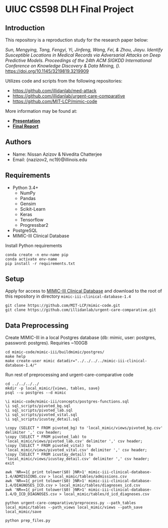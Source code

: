 # UIUC CS598 DLH Final Project

## Introduction

This repository is a reproduction study for the research paper below:

_Sun, Mengying, Tang, Fengyi, Yi, Jinfeng, Wang, Fei, & Zhou, Jiayu. Identify Susceptible Locations in Medical Records via Adversarial Attacks on Deep Predictive Models. Proceedings of the 24th ACM SIGKDD International Conference on Knowledge Discovery & Data Mining, ()._ https://doi.org/10.1145/3219819.3219909

Utilizes code and scripts from the following repositories:
* https://github.com/illidanlab/med-attack
* https://github.com/illidanlab/urgent-care-comparative
* https://github.com/MIT-LCP/mimic-code

More information may be found at:
* [**Presentation**]()
* [**Final Report**]()

## Authors

* Name: Nissan Azizov & Nivedita Chatterjee
* Email: {nazizov2, nc19}@illinois.edu

## Requirements
* Python 3.4+
    * NumPy
    * Pandas
    * Gensim
    * Scikit-Learn
    * Keras
    * Tensorflow
    * Progressbar2
* PostgreSQL
* MIMIC-III Clinical Database

Install Python requirements
```
conda create -n env-name pip
conda activate env-name
pip install -r requirements.txt
```

## Setup

Apply for access to [MIMIC-III Clinical Database](https://physionet.org/content/mimiciii/1.4/) and download to the root of this repository in directory ```mimic-iii-clinical-database-1.4```
```
git clone https://github.com/MIT-LCP/mimic-code.git
git clone https://github.com/illidanlab/urgent-care-comparative.git
```

## Data Preprocessing

Create MIMIC-III in a local Postgres database (db: mimic, user: postgres, password: postgres). Requiries ~100GB
```
cd mimic-code/mimic-iii/buildmimic/postgres/
make help
make create-user mimic datadir="../../../../mimic-iii-clinical-database-1.4/"
```

Run rest of preprocessing and urgent-care-comparative code
```
cd ../../../../
mkdir -p local_mimic/{views, tables, save}
psql --u postgres --d mimic

\i mimic-code/mimic-iii/concepts/postgres-functions.sql
\i sql_scripts/pivoted_bg.sql
\i sql_scripts/pivoted_lab.sql
\i sql_scripts/pivoted_vital.sql
\i sql_scripts/icustay_detail.sql

\copy (SELECT * FROM pivoted_bg) to 'local_mimic/views/pivoted_bg.csv' delimiter ',' csv header;
\copy (SELECT * FROM pivoted_lab) to 'local_mimic/views/pivoted_lab.csv' delimiter ',' csv header;
\copy (SELECT * FROM pivoted_vital) to 'local_mimic/views/pivoted_vital.csv' delimiter ',' csv header;
\copy (SELECT * FROM icustay_detail) to 'local_mimic/views/icustay_detail.csv' delimiter ',' csv header;
exit

awk 'NR==1{ print tolower($0) }NR>1' mimic-iii-clinical-database-1.4/ADMISSIONS.csv > local_mimic/tables/admissions.csv
awk 'NR==1{ print tolower($0) }NR>1' mimic-iii-clinical-database-1.4/DIAGNOSES_ICD.csv > local_mimic/tables/diagnoses_icd.csv
awk 'NR==1{ print tolower($0) }NR>1' mimic-iii-clinical-database-1.4/D_ICD_DIAGNOSES.csv > local_mimic/tables/d_icd_diagnoses.csv

python urgent-care-comparative/preprocess.py --path_tables local_mimic/tables --path_views local_mimic/views --path_save local_mimic/save

python prep_files.py
```
